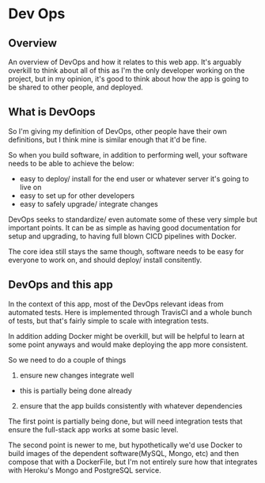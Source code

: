 # Dev Ops
## Overview
An overview of DevOps and how it relates to this web app. It's arguably overkill to think about all of this as I'm the only developer working on the project, but in my opinion, it's good to think about how the app is going to be shared to other people, and deployed.

## What is DevOops
So I'm giving my definition of DevOps, other people have their own definitions, but I think mine is similar enough that it'd be fine.

So when you build software, in addition to performing well, your software needs to be able to achieve the below:
- easy to deploy/ install for the end user or whatever server it's going to live on
- easy to set up for other developers
- easy to safely upgrade/ integrate changes

DevOps seeks to standardize/ even automate some of these very simple but important points. It can be as simple as having good documentation for setup and upgrading, to having full blown CICD pipelines with Docker.

The core idea still stays the same though, software needs to be easy for everyone to work on, and should deploy/ install consitently.

## DevOps and this app
In the context of this app, most of the DevOps relevant ideas from automated tests. Here is implemented through TravisCI and a whole bunch of tests, but that's fairly simple to scale with integration tests.

In addition adding Docker might be overkill, but will be helpful to learn at some point anyways and would make deploying the app more consistent.

So we need to do a couple of things
1. ensure new changes integrate well
  - this is partially being done already
2. ensure that the app builds consistently with whatever dependencies

The first point is partially being done, but will need integration tests that ensure the full-stack app works at some basic level.

The second point is newer to me, but hypothetically we'd use Docker to build images of the dependent software(MySQL, Mongo, etc) and then compose that with a DockerFile, but I'm not entirely sure how that integrates with Heroku's Mongo and PostgreSQL service.